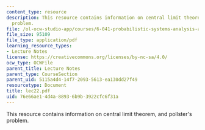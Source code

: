 ```yaml
---
content_type: resource
description: This resource contains information on central limit theorem, and pollster's
  problem.
file: /ol-ocw-studio-app/courses/6-041-probabilistic-systems-analysis-and-applied-probability-spring-2006/76e66ae14d4a88936b9b3922cfc6f31a_lec22.pdf
file_size: 95109
file_type: application/pdf
learning_resource_types:
- Lecture Notes
license: https://creativecommons.org/licenses/by-nc-sa/4.0/
ocw_type: OCWFile
parent_title: Lecture Notes
parent_type: CourseSection
parent_uid: 5115a4d4-14f7-2093-5613-ea130dd27f49
resourcetype: Document
title: lec22.pdf
uid: 76e66ae1-4d4a-8893-6b9b-3922cfc6f31a
---
```

This resource contains information on central limit theorem, and pollster's problem.
